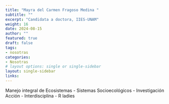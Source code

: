 ```yaml
---
title: "Mayra del Carmen Fragoso Medina "
subtitle: ""
excerpt: "Candidata a doctora, IIES-UNAM"
weight: 16
date: 2024-08-15
author: ""
featured: true
draft: false
tags:
- nosotras
categories:
- Nosotras
# layout options: single or single-sidebar
layout: single-sidebar
links:
---
```


Manejo integral de Ecosistemas - Sistemas Socioecológicos - Investigación Acción - Interdisciplina - R ladies 


